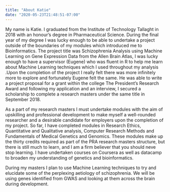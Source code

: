 ```yaml
---
title: "About Katie"
date: "2020-05-23T21:48:51-07:00"
---
```

My name is Katie. I graduated from the Institute of Technology Tallaght in 2018 with an honour’s degree in Pharmaceutical Science. During the final year of my degree I was lucky enough to be able to undertake a project outside of the boundaries of my modules which introduced me to Bioinformatics. The project title was Schizophrenia Analysis using Machine Learning on Gene Expression Data from the Allen Brain Atlas, I was lucky enough to have a supervisor (Eugene) who was fluent in R to help me learn about Machine Learning techniques which I used throughout my analysis .Upon the completion of the project I really felt there was more infinitely more to explore and fortunately Eugene felt the same. He was able to write a project proposal for a grant within the college The President’s Research Award and following my application and an interview, I secured a scholarship to complete a research masters under the same title in September 2018.

As a part of my research masters I must undertake modules with the aim of upskilling and professional development to make myself a well-rounded researcher and a desirable candidate for employers upon the completion of my project. So far, I have completed modules in Research Ethics, Quantitative and Qualitative analysis, Computer Research Methods and Fundamentals of Medical Genetics and Genomics. These modules make up the thirty credits required as part of the PRA research masters structure, but there is still much to learn, and I am a firm believer that you should neve stop learning. I have undertaken courses on Coursera as well as datacamp to broaden my understanding of genetics and bioinformatics.

During my masters I plan to use Machine Learning techniques to try and elucidate some of the perplexing aetiology of schizophrenia. We will be using genes identified from GWAS and looking at them across the brain during development.